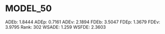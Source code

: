 # MODEL_50

ADEb: 1.8444
ADEp: 0.7161
ADEv: 2.1894
FDEb: 3.5047
FDEp: 1.3679
FDEv: 3.9795
Rank: 302
WSADE: 1.259
WSFDE: 2.3603